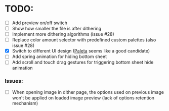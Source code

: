 # TODO:
- [ ] Add preview on/off switch
- [ ] Show how smaller the file is after dithering
- [ ] Implement more dithering algorithms (issue #28)
- [ ] Replace color amount selector with predefined custom palettes (also issue #28)
- [x] Switch to different UI design ([Paleta](https://github.com/nate-xyz/paleta) seems like a good candidate)
- [ ] Add spring animation for hiding bottom sheet
- [ ] Add scroll and touch drag gestures for triggering bottom sheet hide animation

### Issues:
- [ ] When opening image in dither page, the options used on previous image won't be applied on loaded image preview (lack of options retention mechanism)
